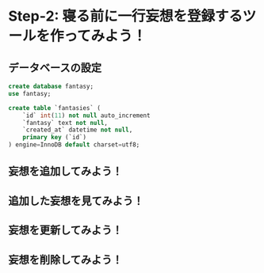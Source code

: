 # Step-2: 寝る前に一行妄想を登録するツールを作ってみよう！

## データベースの設定

```fantasies.sql
create database fantasy;
use fantasy;

create table `fantasies` (
    `id` int(11) not null auto_increment
    `fantasy` text not null,
    `created_at` datetime not null,
    primary key (`id`)
) engine=InnoDB default charset=utf8;

```

## 妄想を追加してみよう！


## 追加した妄想を見てみよう！


## 妄想を更新してみよう！


## 妄想を削除してみよう！